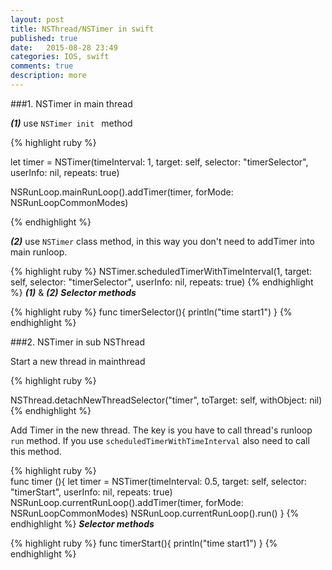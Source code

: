 ```yaml
---
layout: post
title: NSThread/NSTimer in swift
published: true
date:   2015-08-28 23:49
categories: IOS, swift
comments: true
description: more
---
```


###1. NSTimer in main thread

***(1)*** use ```NSTimer init ``` method

{% highlight ruby %}

let timer = NSTimer(timeInterval: 1, target: self, selector: "timerSelector", userInfo: nil, repeats: true)

NSRunLoop.mainRunLoop().addTimer(timer, forMode: NSRunLoopCommonModes)

{% endhighlight %}

***(2)*** use ```NSTimer``` class method, in this way you don't need to addTimer into main runloop.

{% highlight ruby %}
NSTimer.scheduledTimerWithTimeInterval(1, target: self, selector: "timerSelector", userInfo: nil, repeats: true)
{% endhighlight %}
***(1)*** & ***(2)*** ***Selector methods***

{% highlight ruby %}
func timerSelector(){
    println("time start1")
}
{% endhighlight %}

###2. NSTimer in sub NSThread

Start a new thread in mainthread

{% highlight ruby %}

NSThread.detachNewThreadSelector("timer", toTarget: self, withObject: nil)
{% endhighlight %}

Add Timer in the new thread. The key is you have to call thread's runloop ```run``` method. If you use ```scheduledTimerWithTimeInterval``` also need to call this method.

{% highlight ruby %}   
func timer (){
        let timer = NSTimer(timeInterval: 0.5, target: self, selector: "timerStart", userInfo: nil, repeats: true)
        NSRunLoop.currentRunLoop().addTimer(timer, forMode: NSRunLoopCommonModes)
        NSRunLoop.currentRunLoop().run()
}
{% endhighlight %}
***Selector methods***

{% highlight ruby %} 
func timerStart(){
    println("time start1")
}
{% endhighlight %}
